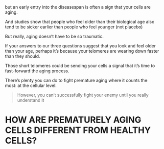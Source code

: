 but an early entry into the diseasespan is often
 a sign that your cells are aging.

 And studies show that people who feel
 older than their biological age also tend to be sicker earlier than people
 who feel younger (not placebo)

 But really, aging doesn’t have to be so traumatic.

 If your answers to our three questions suggest that you look and feel
 older than your age, perhaps it’s because your telomeres are wearing
 down faster than they should.

 Those short telomeres could be sending
 your cells a signal that it’s time to fast-forward the aging process.

 There’s plenty you can do to fight
 premature aging where it counts the most: at the cellular level.
 > However, you can’t successfully fight your enemy until you really understand it

 # HOW ARE PREMATURELY AGING CELLS DIFFERENT FROM HEALTHY CELLS?

 